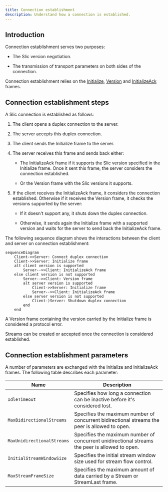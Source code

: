 ```yaml
---
title: Connection establishment
description: Understand how a connection is established.
---
```


## Introduction

Connection establishment serves two purposes:

- The Slic version negotiation.

- The transmission of transport parameters on both sides of the connection.

Connection establishment relies on the [Initialize][initialize-frame], [Version][version-frame] and [InitializeAck][initialize-ack-frame] frames.

## Connection establishment steps

A Slic connection is established as follows:

1. The client opens a duplex connection to the server.

2. The server accepts this duplex connection.

3. The client sends the Initialize frame to the server.

4. The server receives this frame and sends back either:

    - The InitializeAck frame if it supports the Slic version specified in the Initialize frame. Once it sent this
      frame, the server considers the connection established.

    - Or the Version frame with the Slic versions it supports.

5. If the client receives the InitializeAck frame, it considers the connection  established. Otherwise if it receives
   the Version frame, it checks the versions supported by the server:

    - If it doesn't support any, it shuts down the duplex connection.

    - Otherwise, it sends again the Initialize frame with a supported version and waits for the server to send back the
      InitializeAck frame.

The following sequence diagram shows the interactions between the client and server on connection establishment:

```mermaid
sequenceDiagram
    Client->>Server: Connect duplex connection
    Client->>Server: Initialize frame
    alt client version is supported
        Server-->>Client: InitializeAck frame
    else client version is not supported
        Server-->>Client: Version frame
        alt server version is supported
            Client->>Server: Initialize frame
            Server-->>Client: InitializeAck frame
        else server version is not supported
            Client-)Server: Shutdown duplex connection
        end
    end
```

A Version frame containing the version carried by the Initialize frame is considered a protocol error.

Streams can be created or accepted once the connection is considered established.

## Connection establishment parameters

A number of parameters are exchanged with the Initialize and InitializeAck frames. The following table describes each parameter:

| Name | Description |
| ---- | ----------- |
| `IdleTimeout` | Specifies how long a connection can be inactive before it's considered lost. |
| `MaxBidirectionalStreams` | Specifies the maximum number of concurrent bidirectional streams the peer is allowed to open. |
| `MaxUnidirectionalStreams` | Specifies the maximum number of concurrent unidirectional streams the peer is allowed to open. |
| `InitialStreamWindowSize` | Specifies the initial stream window size used for stream flow control. |
| `MaxStreamFrameSize` | Specifies the maximum amount of data carried by a Stream or StreamLast frame. |

[initialize-frame]: protocol-frames#initialize-frame
[initialize-ack-frame]: protocol-frames#initializeack-frame
[version-frame]: protocol-frames#version-frame
